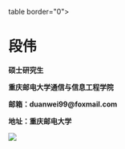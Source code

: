 table border="0">
  <tr>
    <td width="75%">
      <h1>段伟</h1>
      <p><b>硕士研究生</b></p>
      <p><b>重庆邮电大学通信与信息工程学院</b></p>
      <p><b>邮箱：duanwei99@foxmail.com</b></p>
      <p><b>地址：重庆邮电大学</b></p>
    </td>
    <td width="25%">
      <img src="/zhengjianzhao.jpg" wi
